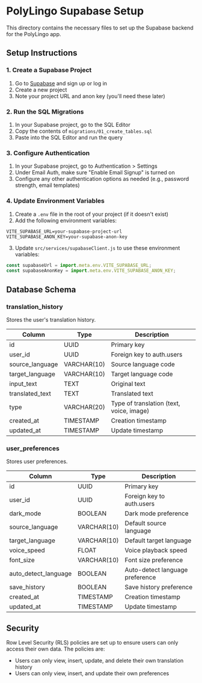 # PolyLingo Supabase Setup

This directory contains the necessary files to set up the Supabase backend for the PolyLingo app.

## Setup Instructions

### 1. Create a Supabase Project

1. Go to [Supabase](https://supabase.com/) and sign up or log in
2. Create a new project
3. Note your project URL and anon key (you'll need these later)

### 2. Run the SQL Migrations

1. In your Supabase project, go to the SQL Editor
2. Copy the contents of `migrations/01_create_tables.sql`
3. Paste into the SQL Editor and run the query

### 3. Configure Authentication

1. In your Supabase project, go to Authentication > Settings
2. Under Email Auth, make sure "Enable Email Signup" is turned on
3. Configure any other authentication options as needed (e.g., password strength, email templates)

### 4. Update Environment Variables

1. Create a `.env` file in the root of your project (if it doesn't exist)
2. Add the following environment variables:

```
VITE_SUPABASE_URL=your-supabase-project-url
VITE_SUPABASE_ANON_KEY=your-supabase-anon-key
```

3. Update `src/services/supabaseClient.js` to use these environment variables:

```javascript
const supabaseUrl = import.meta.env.VITE_SUPABASE_URL;
const supabaseAnonKey = import.meta.env.VITE_SUPABASE_ANON_KEY;
```

## Database Schema

### translation_history

Stores the user's translation history.

| Column | Type | Description |
|--------|------|-------------|
| id | UUID | Primary key |
| user_id | UUID | Foreign key to auth.users |
| source_language | VARCHAR(10) | Source language code |
| target_language | VARCHAR(10) | Target language code |
| input_text | TEXT | Original text |
| translated_text | TEXT | Translated text |
| type | VARCHAR(20) | Type of translation (text, voice, image) |
| created_at | TIMESTAMP | Creation timestamp |
| updated_at | TIMESTAMP | Update timestamp |

### user_preferences

Stores user preferences.

| Column | Type | Description |
|--------|------|-------------|
| id | UUID | Primary key |
| user_id | UUID | Foreign key to auth.users |
| dark_mode | BOOLEAN | Dark mode preference |
| source_language | VARCHAR(10) | Default source language |
| target_language | VARCHAR(10) | Default target language |
| voice_speed | FLOAT | Voice playback speed |
| font_size | VARCHAR(10) | Font size preference |
| auto_detect_language | BOOLEAN | Auto-detect language preference |
| save_history | BOOLEAN | Save history preference |
| created_at | TIMESTAMP | Creation timestamp |
| updated_at | TIMESTAMP | Update timestamp |

## Security

Row Level Security (RLS) policies are set up to ensure users can only access their own data. The policies are:

- Users can only view, insert, update, and delete their own translation history
- Users can only view, insert, and update their own preferences
